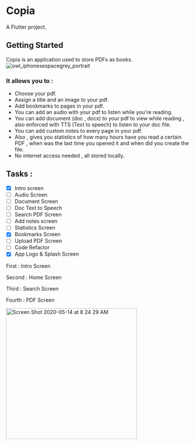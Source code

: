 # Copia

A Flutter project.

## Getting Started
Copia is an application used to store PDFs as books. 
![owl_iphonesespacegrey_portrait](https://user-images.githubusercontent.com/50237142/81900072-70f95480-95bc-11ea-8822-d02a31f00855.png)

### It allows you to :

- Choose your pdf.
- Assign a title and an image to your pdf. 
- Add bookmarks to pages in your pdf.
- You can add an audio with your pdf to listen while you're reading.
- You can add document (doc , docx) to your pdf to view while reading , also enforced with TTS (Text to speech) to listen to your doc file.
- You can add custom notes to every page in your pdf.
- Also , gives you statistics of how many hours have you read a certain PDF , when was the last time you opened it and when did you create the file.
- No internet access needed , all stored locally.


## Tasks : 
- [x] Intro screen
- [ ] Audio Screen
- [ ] Document Screen
- [ ] Doc Text to Speech
- [ ] Search PDF Screen
- [ ] Add notes screen
- [ ] Statistics Screen
- [x] Bookmarks Screen
- [ ] Upload PDF Screen
- [ ] Code Refactor
- [x] App Logo & Splash Screen

First : Intro Screen 


Second : Home Screen 

Third : Search Screen 

Fourth : PDF Screen 

<img width="358" alt="Screen Shot 2020-05-14 at 8 24 29 AM" src="https://user-images.githubusercontent.com/50237142/81900092-7ce51680-95bc-11ea-9487-ab17311be7a4.png">

